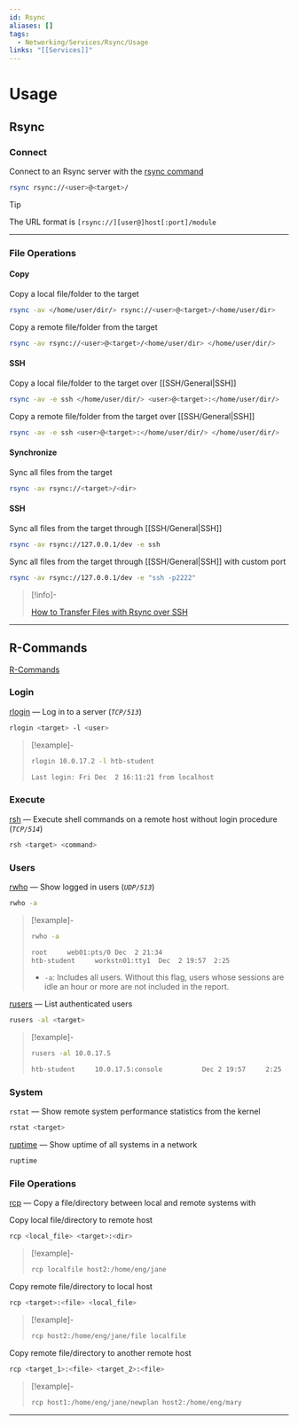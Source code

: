 ```yaml
---
id: Rsync
aliases: []
tags:
  - Networking/Services/Rsync/Usage
links: "[[Services]]"
---
```


# Usage

<!-- Rsync {{{-->
## Rsync

<!-- Connect {{{-->
### Connect

Connect to an Rsync server with the [rsync command](https://linux.die.net/man/1/rsync)

```sh
rsync rsync://<user>@<target>/
```

> [!tip]
>
> The URL format is `[rsync://][user@]host[:port]/module`

___

<!-- }}} -->

<!-- File Operations {{{-->
### File Operations

<!-- Copy {{{-->
#### Copy

Copy a local file/folder to the target

```sh
rsync -av </home/user/dir/> rsync://<user>@<target>/<home/user/dir>
```

Copy a remote file/folder from the target

```sh
rsync -av rsync://<user>@<target>/<home/user/dir> </home/user/dir/>
```

#### SSH

Copy a local file/folder to the target over [[SSH/General|SSH]]

```sh
rsync -av -e ssh </home/user/dir/> <user>@<target>:</home/user/dir/>
```

Copy a remote file/folder from the target over [[SSH/General|SSH]]

```sh
rsync -av -e ssh <user>@<target>:</home/user/dir/> </home/user/dir/>
```

<!-- }}} -->

<!-- Synchronize {{{-->
#### Synchronize

Sync all files from the target

```sh
rsync -av rsync://<target>/<dir>
```

#### SSH

Sync all files from the target through [[SSH/General|SSH]]

```sh
rsync -av rsync://127.0.0.1/dev -e ssh
```

Sync all files from the target through [[SSH/General|SSH]] with custom port

```sh
rsync -av rsync://127.0.0.1/dev -e "ssh -p2222"
```

> [!info]-
>
> [How to Transfer Files with Rsync over SSH](https://phoenixnap.com/kb/how-to-rsync-over-ssh)

<!-- }}} -->

___

<!-- }}} -->

<!-- }}} -->

<!-- R-Commands {{{-->
## R-Commands

[R-Commands](https://en.wikipedia.org/wiki/Berkeley_r-commands)

<!-- Login {{{-->
### Login

[rlogin](https://www.ibm.com/docs/en/aix/7.1.0?topic=r-rlogin-command)
— Log in to a server (*`TCP/513`*)

```sh
rlogin <target> -l <user>
```

> [!example]-
>
> ```sh
> rlogin 10.0.17.2 -l htb-student
> ```
> ```sh
> Last login: Fri Dec  2 16:11:21 from localhost
> ```

<!-- }}} -->

<!-- Execute {{{-->
### Execute

[rsh](https://www.ibm.com/docs/en/zos/3.1.0?topic=srrrib-rsh-commandexecute-command-remote-host-receive-results-your-local-host)
— Execute shell commands on a remote host without login procedure (*`TCP/514`*)

```sh
rsh <target> <command>
```

<!-- }}} -->

<!-- Users {{{-->
### Users

[rwho](https://www.ibm.com/docs/en/aix/7.1.0?topic=r-rwho-command)
— Show logged in users (*`UDP/513`*)

```sh
rwho -a
```

> [!example]-
>
> ```sh
> rwho -a
> ```
> ```sh
> root     web01:pts/0 Dec  2 21:34
> htb-student     workstn01:tty1  Dec  2 19:57  2:25
> ```
>
> - `-a`: Includes all users. Without this flag,
> users whose sessions are idle an hour or more
> are not included in the report.

[rusers]()
— List authenticated users

```sh
rusers -al <target>
```

> [!example]-
>
> ```sh
> rusers -al 10.0.17.5
> ```
> ```sh
> htb-student     10.0.17.5:console          Dec 2 19:57     2:25
> ```

<!-- }}} -->

<!-- System {{{-->
### System

`rstat`
— Show remote system performance statistics from the kernel

```sh
rstat <target>
```

[ruptime](https://linux.die.net/man/1/ruptime)
— Show uptime of all systems in a network

```sh
ruptime
```

<!-- }}} -->

<!-- File Operations {{{-->
### File Operations

[rcp](https://www.ibm.com/docs/en/aix/7.2.0?topic=r-rcp-command)
— Copy a file/directory between local and remote systems with

Copy local file/directory to remote host

```sh
rcp <local_file> <target>:<dir>
```

> [!example]-
>
> ```sh
> rcp localfile host2:/home/eng/jane
> ```

Copy remote file/directory to local host

```sh
rcp <target>:<file> <local_file>
```

> [!example]-
>
> ```sh
> rcp host2:/home/eng/jane/file localfile
> ```


Copy remote file/directory to another remote host

```sh
rcp <target_1>:<file> <target_2>:<file>
```

> [!example]-
>
> ```sh
> rcp host1:/home/eng/jane/newplan host2:/home/eng/mary
> ```
<!-- }}} -->

___

<!-- }}} -->
